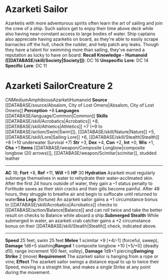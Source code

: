 ﻿---
ac: '18'
alignment: CN
charisma: '+1'
constitution: '+2'
creature_ability:
- Hydration
- Sea Legs
- Submerged Stealth
- Swinging Strike
creature_family: '[[DATABASE/monsterfamily/Azarketi|Azarketi]]'
dexterity: '+4'
fortitude: '+8'
hp: '30'
id: '1748'
intelligence: '+0'
land_speed: '25'
language:
- '[[DATABASE/language/Common|Common]]'
level: '2'
max_speed: '25'
name: Azarketi Sailor
perception: '+8'
rarity: Common
reflex: '+11'
size: Medium
skill:
- '[[DATABASE/skill/Acrobatics|Acrobatics]] +8'
- '[[DATABASE/skill/Athletics|Athletics]] +7'
- '[[DATABASE/skill/Nature|Nature]] +5'
- '[[DATABASE/skill/Lore|Sailing Lore]] +6'
- '[[DATABASE/skill/Stealth|Stealth]] +8'
source: '[[DATABASE/source/Absalom, City of Lost Omens|Absalom, City of Lost Omens]]'
speed:
- 25 feet; swim 25 feet
strength: '+3'
strength_req: '3'
strongest_save:
- Reflex
swim_speed: '25'
trait:
- '[[DATABASE/trait/Amphibious|Amphibious]]'
- '[[DATABASE/trait/Azarketi|Azarketi]]'
- '[[DATABASE/trait/Humanoid|Humanoid]]'
type: Creature
weakest_save:
- Will
will: '+5'
wisdom: '+1'

---
# Azarketi Sailor

Azarketis with more adventurous spirits often learn the art of sailing and join the crew of a ship. Such sailors get to enjoy their time above deck while also having near-constant access to large bodies of water. Ship captains also appreciate having azarketis on board, as they're able to easily scrape barnacles off the hull, check the rudder, and help patch any leaks. Though they have a talent for swimming more than sailing, they've earned a reputation as lucky to have on board.
**Recall Knowledge - Humanoid ([[DATABASE/skill/Society|Society]])**: DC 16
**Unspecific Lore**: DC 14
**Specific Lore**: DC 11

# Azarketi Sailor<span class="item-type">Creature 2</span>

<span class="trait-alignment item-trait">CN</span><span class="trait-size item-trait">Medium</span><span class="item-trait">Amphibious</span><span class="item-trait">Azarketi</span><span class="item-trait">Humanoid</span>
**Source** [[DATABASE/source/Absalom, City of Lost Omens|Absalom, City of Lost Omens]]
**Perception** +8
**Languages** [[DATABASE/language/Common|Common]]
**Skills** [[DATABASE/skill/Acrobatics|Acrobatics]] +8, [[DATABASE/skill/Athletics|Athletics]] +7 (+9 to [[DATABASE/action/Swim|Swim]]), [[DATABASE/skill/Nature|Nature]] +5, [[DATABASE/skill/Lore|Sailing Lore]] +6, [[DATABASE/skill/Stealth|Stealth]] +8 (+10 underwater Survival +7)
**Str** +3, **Dex** +4, **Con** +2, **Int** +0, **Wis** +1, **Cha** +1
**Items** [[DATABASE/weapon/Composite Longbow|composite longbow (20 arrows)]], [[DATABASE/weapon/Scimitar|scimitar]], studded leather

---
**AC** 18; **Fort** +8, **Ref** +11, **Will** +5
**HP** 30
<span class="in-box-ability">**Hydration** Azarketi must regularly submerge themselves in water to rehydrate their water-acclimated skin. After the first 24 hours outside of water, they gain a –1 status penalty to Fortitude saves as their skin cracks and their gills become painful. After 48 hours, they struggle to breathe air and begin to suffocate until returned to water</span><span class="in-box-ability">**Sea Legs** (fortune) An azarketi sailor gains a +1 circumstance bonus to [[DATABASE/skill/Acrobatics|Acrobatics]] checks to [[DATABASE/action/Balance|Balance]] and can roll twice and take the better result on checks to Balance while aboard a ship.</span><span class="in-box-ability">**Submerged Stealth** While submerged in water, an azarketi crab catcher gains a +2 circumstance bonus on their [[DATABASE/skill/Stealth|Stealth]] check, indicated above.</span>

---
**Speed** 25 feet; swim 25 feet
<span class="in-box-ability">**Melee** <span class="action-icon">1</span> scimitar +9 [+4/-1] (forceful, sweep), **Damage** 1d6+5 slashing</span><span class="in-box-ability">**Ranged** <span class="action-icon">1</span> composite longbow +10 [+5/+0] (deadly d10, range increment 100 feet, volley), **Damage** 1d8+1 piercing</span><span class="in-box-ability">**Swinging Strike** <span class="action-icon">2</span> (move) **Requirement** The azarketi sailor is hanging from a rope or vine; **Effect** The azarketi sailor swings a distance equal to up to twice their Speed, moving in a straight line, and makes a single Strike at any point during the movement.</span>